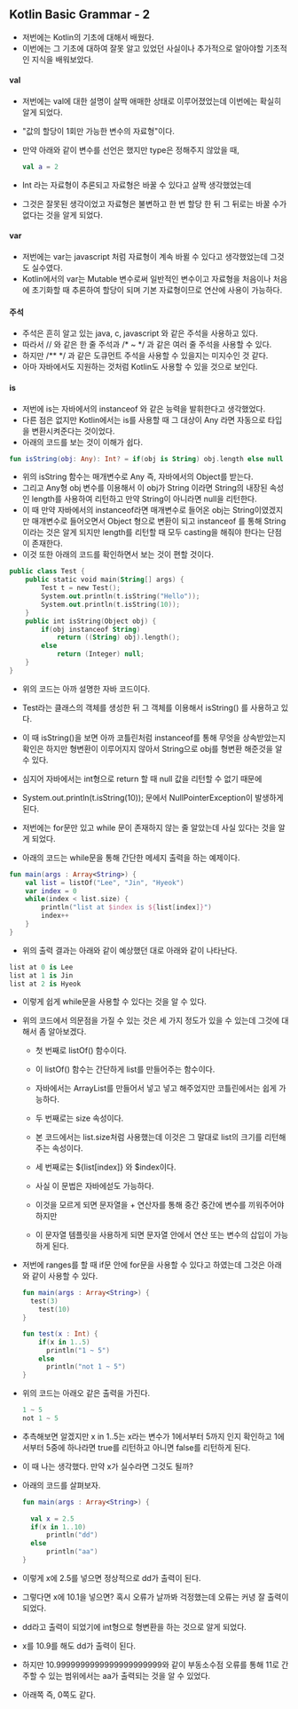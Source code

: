 ## Kotlin Basic Grammar - 2

- 저번에는 Kotlin의 기초에 대해서 배웠다.
- 이번에는 그 기초에 대하여 잘못 알고 있었던 사실이나 추가적으로 알아야할 기초적인 지식을 배워보았다.



#### val

- 저번에는 val에 대한 설명이 살짝 애매한 상태로 이루어졌었는데 이번에는 확실히 알게 되었다.

- "값의 할당이 1회만 가능한 변수의 자료형"이다.

- 만약 아래와 같이 변수를 선언은 했지만 type은 정해주지 않았을 때,

  ```kotlin
  val a = 2
  ```

- Int 라는 자료형이 추론되고 자료형은 바꿀 수 있다고 살짝 생각했었는데
- 그것은 잘못된 생각이었고 자료형은 불변하고 한 번 할당 한 뒤 그 뒤로는 바꿀 수가 없다는 것을 알게 되었다.



#### var

- 저번에는 var는 javascript 처럼 자료형이 계속 바뀔 수 있다고 생각했었는데 그것도 실수였다.
- Kotlin에서의 var는 Mutable 변수로써 일반적인 변수이고 자료형을 처음이나 처음에 초기화할 때 추론하여 할당이 되며 기본 자료형이므로 연산에 사용이 가능하다.



#### 주석

- 주석은 흔히 알고 있는 java, c, javascript 와 같은 주석을 사용하고 있다.
- 따라서 // 와 같은 한 줄 주석과 /* ~ */ 과 같은 여러 줄 주석을 사용할 수 있다.
- 하지만 /** */ 과 같은 도큐먼트 주석을 사용할 수 있을지는 미지수인 것 같다.
- 아마 자바에서도 지원하는 것처럼 Kotlin도 사용할 수 있을 것으로 보인다.



#### is

- 저번에 is는 자바에서의 instanceof 와 같은 능력을 발휘한다고 생각했었다.
- 다른 점은 없지만 Kotlin에서는 is를 사용할 때 그 대상이 Any 라면 자동으로 타입을 변환시켜준다는 것이었다.
- 아래의 코드를 보는 것이 이해가 쉽다.

```kotlin
fun isString(obj: Any): Int? = if(obj is String) obj.length else null
```

- 위의 isString 함수는 매개변수로 Any 즉, 자바에서의 Object를 받는다.
- 그리고 Any형 obj 변수를 이용해서 이 obj가 String 이라면 String의 내장된 속성인 length를 사용하여 리턴하고 만약 String이 아니라면 null을 리턴한다.
- 이 때 만약 자바에서의 instanceof라면 매개변수로 들어온 obj는 String이였겠지만 매개변수로 들어오면서 Object 형으로 변환이 되고 instanceof 를 통해 String 이라는 것은 알게 되지만 length를 리턴할 때 모두 casting을 해줘야 한다는 단점이 존재한다.
- 이것 또한 아래의 코드를 확인하면서 보는 것이 편할 것이다.

```kotlin
public class Test {
	public static void main(String[] args) {
		Test t = new Test();
		System.out.println(t.isString("Hello"));
		System.out.println(t.isString(10));
	}
	public int isString(Object obj) {
		if(obj instanceof String)
			return ((String) obj).length();
		else
			return (Integer) null;
	}
}
```

- 위의 코드는 아까 설명한 자바 코드이다.
- Test라는 클래스의 객체를 생성한 뒤 그 객체를 이용해서 isString() 를 사용하고 있다.
- 이 때 isString()을 보면 아까 코틀린처럼 instanceof를 통해 무엇을 상속받았는지 확인은 하지만 형변환이 이루어지지 않아서 String으로 obj를 형변환 해준것을 알 수 있다.
- 심지어 자바에서는 int형으로 return 할 때 null 값을 리턴할 수 없기 때문에
- System.out.println(t.isString(10)); 문에서 NullPointerException이 발생하게 된다.



- 저번에는 for문만 있고 while 문이 존재하지 않는 줄 알았는데 사실 있다는 것을 알게 되었다.
- 아래의 코드는 while문을 통해 간단한 메세지 출력을 하는 예제이다.

```kotlin
fun main(args : Array<String>) {
	val list = listOf("Lee", "Jin", "Hyeok")
	var index = 0
	while(index < list.size) {
		println("list at $index is ${list[index]}")
		index++
	}
}
```

- 위의 출력 결과는 아래와 같이 예상했던 대로 아래와 같이 나타난다.

```kotlin
list at 0 is Lee
list at 1 is Jin
list at 2 is Hyeok
```

- 이렇게 쉽게 while문을 사용할 수 있다는 것을 알 수 있다.

- 위의 코드에서 의문점을 가질 수 있는 것은 세 가지 정도가 있을 수 있는데 그것에 대해서 좀 알아보겠다.

  - 첫 번째로 listOf() 함수이다.

  - 이 listOf() 함수는 간단하게 list를 만들어주는 함수이다.

  - 자바에서는 ArrayList를 만들어서 넣고 넣고 해주었지만 코틀린에서는 쉽게 가능하다.

    

  - 두 번째로는 size 속성이다.

  - 본 코드에서는 list.size처럼 사용했는데 이것은 그 말대로 list의 크기를 리턴해주는 속성이다.

    

  - 세 번째로는 ${list[index]} 와 $index이다.

  - 사실 이 문법은 자바에섣도 가능하다.

  - 이것을 모르게 되면 문자열을 + 연산자를 통해 중간 중간에 변수를 끼워주어야 하지만

  - 이 문자열 템플릿을 사용하게 되면 문자열 안에서 연산 또는 변수의 삽입이 가능하게 된다.



- 저번에 ranges를 할 때 if문 안에 for문을 사용할 수 있다고 하였는데 그것은 아래와 같이 사용할 수 있다.

  ```kotlin
  fun main(args : Array<String>) {
  	test(3)
      test(10)
  }
  
  fun test(x : Int) {
      if(x in 1..5)
      	println("1 ~ 5")
      else
      	println("not 1 ~ 5")
  }
  ```

- 위의 코드는 아래오 같은 출력을 가진다.

  ```kotlin
  1 ~ 5
  not 1 ~ 5
  ```

- 추측해보면 알겠지만 x in 1..5는 x라는 변수가 1에서부터 5까지 인지 확인하고 1에서부터 5중에 하나라면 true를 리턴하고 아니면 false를 리턴하게 된다.

- 이 때 나는 생각했다. 만약 x가 실수라면 그것도 될까?

- 아래의 코드를 살펴보자.

  ```kotlin
  fun main(args : Array<String>) {
  	
  	val x = 2.5
  	if(x in 1..10)
  		println("dd")
  	else
  		println("aa")
  }
  ```

- 이렇게 x에 2.5를 넣으면 정상적으로 dd가 출력이 된다.
- 그렇다면 x에 10.1을 넣으면? 혹시 오류가 날까봐 걱정했는데 오류는 커녕 잘 출력이 되었다.
- dd라고 출력이 되었기에 int형으로 형변환을 하는 것으로 알게 되었다.
- x를 10.9를 해도 dd가 출력이 된다.
- 하지만 10.9999999999999999999999와 같이 부동소수점 오류를 통해 11로 간주할 수 있는 범위에서는 aa가 출력되는 것을 알 수 있었다.
- 아래쪽 즉, 0쪽도 같다.